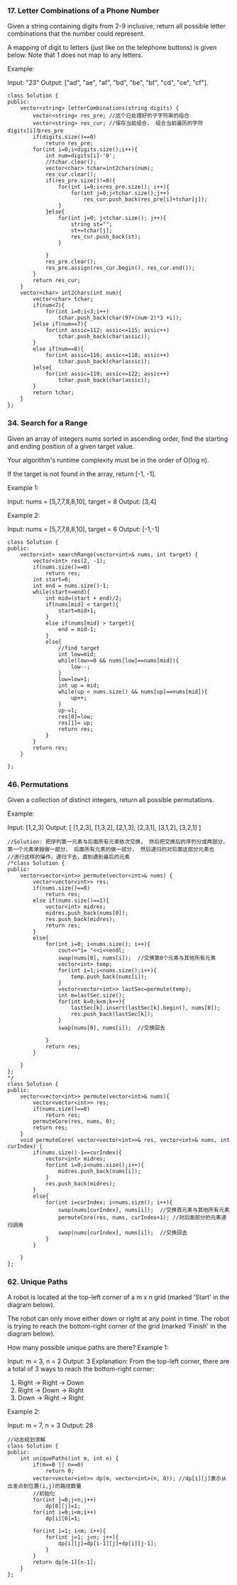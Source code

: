 ### 17. Letter Combinations of a Phone Number
Given a string containing digits from 2-9 inclusive, return all possible letter combinations that the number could represent.

A mapping of digit to letters (just like on the telephone buttons) is given below. Note that 1 does not map to any letters.

Example:

Input: "23"
Output: ["ad", "ae", "af", "bd", "be", "bf", "cd", "ce", "cf"].
```
class Solution {
public:
    vector<string> letterCombinations(string digits) {
        vector<string> res_pre; //这个已处理好的子字符串的组合
        vector<string> res_cur; //保存当前组合， 组合当前遍历的字符digits[i]与res_pre
        if(digits.size()==0)
            return res_pre;
        for(int i=0;i<digits.size();i++){
            int num=digits[i]-'0';
            //tchar.clear();
            vector<char> tchar=int2chars(num);
            res_cur.clear();
            if(res_pre.size()!=0){
                for(int i=0;i<res_pre.size(); i++){
                    for(int j=0;j<tchar.size();j++)
                        res_cur.push_back(res_pre[i]+tchar[j]);
                }
            }else{
                for(int j=0; j<tchar.size(); j++){
                    string st="";
                    st+=tchar[j];
                    res_cur.push_back(st);
                }
                    
            }
            res_pre.clear();
            res_pre.assign(res_cur.begin(), res_cur.end());               
        }
        return res_cur;
    }
    vector<char> int2chars(int num){
        vector<char> tchar;
        if(num<7){
            for(int i=0;i<3;i++)
                tchar.push_back(char(97+(num-2)*3 +i));
        }else if(num==7){
            for(int assic=112; assic<=115; assic++)
                tchar.push_back(char(assic));
        }
        else if(num==8){
            for(int assic=116; assic<=118; assic++)
                tchar.push_back(char(assic));
        }else{
            for(int assic=119; assic<=122; assic++)
                tchar.push_back(char(assic));
        }
        return tchar;
    }
};
```
###  34. Search for a Range
Given an array of integers nums sorted in ascending order, find the starting and ending position of a given target value.

Your algorithm's runtime complexity must be in the order of O(log n).

If the target is not found in the array, return [-1, -1].

Example 1:

Input: nums = [5,7,7,8,8,10], target = 8
Output: [3,4]

Example 2:

Input: nums = [5,7,7,8,8,10], target = 6
Output: [-1,-1]

```
class Solution {
public:
    vector<int> searchRange(vector<int>& nums, int target) {
        vector<int> res(2, -1);
        if(nums.size()==0)
            return res;
        int start=0;
        int end = nums.size()-1;
        while(start<=end){
            int mid=(start + end)/2;
            if(nums[mid] < target){
                start=mid+1;
            }
            else if(nums[mid] > target){
                end = mid-1;
            }
            else{
                //find target
                int low=mid;
                while(low>=0 && nums[low]==nums[mid]){
                    low--;
                }
                low=low+1;
                int up = mid;
                while(up < nums.size() && nums[up]==nums[mid]){
                    up++;
                }
                up-=1;
                res[0]=low;
                res[1]= up;
                return res;
            }
        }
        return res;
    }
    
};
```

###  46. Permutations               
Given a collection of distinct integers, return all possible permutations.

Example:

Input: [1,2,3]
Output:
[
  [1,2,3],
  [1,3,2],
  [2,1,3],
  [2,3,1],
  [3,1,2],
  [3,2,1]
]
```
//Solution: 把序列第一元素与后面所有元素依次交换， 然后把交换后的序列分成两部分， 第一个元素单独做一部分， 后面所有元素的做一部分， 然后递归的对后面这部分元素也
//进行这样的操作，递归下去，直到遇到最后的元素
/*class Solution {
public:
    vector<vector<int>> permute(vector<int>& nums) {
        vector<vector<int>> res;
        if(nums.size()==0)
            return res;
        else if(nums.size()==1){
            vector<int> midres;
            midres.push_back(nums[0]);
            res.push_back(midres);
            return res;
        }
        else{
            for(int i=0; i<nums.size(); i++){
                cout<<"i= "<<i<<endl;
                swap(nums[0], nums[i]);  //交换第0个元素与其他所有元素
                vector<int> temp;
                for(int i=1;i<nums.size();i++){
                    temp.push_back(nums[i]);
                }
                vector<vector<int>> lastSec=permute(temp);
                int m=lastSec.size();
                for(int k=0;k<m;k++){
                    lastSec[k].insert(lastSec[k].begin(), nums[0]);
                    res.push_back(lastSec[k]);
                }
                swap(nums[0], nums[i]);  //交换回去

            }
            return res;
        }
      
    }
};
*/
class Solution {
public:
    vector<vector<int>> permute(vector<int>& nums){
        vector<vector<int>> res;
        if(nums.size()==0)
            return res;
        permuteCore(res, nums, 0); 
        return res;
    }
    void permuteCore( vector<vector<int>>& res, vector<int>& nums, int curIndex) {
        if(nums.size()-1==curIndex){
            vector<int> midres;
            for(int i=0;i<nums.size();i++){
                midres.push_back(nums[i]);
            }
            res.push_back(midres);
        }
        else{
            for(int i=curIndex; i<nums.size(); i++){
                swap(nums[curIndex], nums[i]);  //交换首元素与其他所有元素
                permuteCore(res, nums, curIndex+1); //对后面部分的元素递归调用
                swap(nums[curIndex], nums[i]);  //交换回去
            }
        }
      
    }
};
```

### 62. Unique Paths
A robot is located at the top-left corner of a m x n grid (marked 'Start' in the diagram below).

The robot can only move either down or right at any point in time. The robot is trying to reach the bottom-right corner of the grid (marked 'Finish' in the diagram below).

How many possible unique paths are there?
Example 1:

Input: m = 3, n = 2
Output: 3
Explanation:
From the top-left corner, there are a total of 3 ways to reach the bottom-right corner:
1. Right -> Right -> Down
2. Right -> Down -> Right
3. Down -> Right -> Right

Example 2:

Input: m = 7, n = 3
Output: 28
```
//动态规划求解
class Solution {
public:
    int uniquePaths(int m, int n) {
        if(m==0 || n==0)
            return 0;
        vector<vector<int>> dp(m, vector<int>(n, 0)); //dp[i][j]表示从出发点到位置(i,j)的路径数量
        //初始化
        for(int j=0;j<n;j++)
            dp[0][j]=1;
        for(int i=0;i<m;i++)
            dp[i][0]=1;
        
        for(int i=1; i<m; i++){
            for(int j=1; j<n; j++){
                dp[i][j]=dp[i-1][j]+dp[i][j-1];
            }
        }
        return dp[m-1][n-1];
    }
};
```
